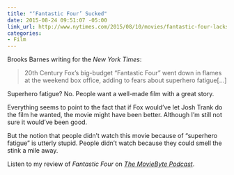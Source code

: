 ```yaml
---
title: "‘Fantastic Four’ Sucked"
date: 2015-08-24 09:51:07 -05:00
link_url: http://www.nytimes.com/2015/08/10/movies/fantastic-four-lacks-superpowers-at-box-office.html
categories:
- Film
---
```


Brooks Barnes writing for the *New York Times*:

> 20th Century Fox’s big-budget “Fantastic Four” went down in flames at the weekend box office, adding to fears about superhero fatigue[…]

Superhero fatigue? No. People want a well-made film with a great story.

Everything seems to point to the fact that if Fox would’ve let Josh Trank do the film he wanted, the movie might have been better. Although I’m still not sure it would’ve been good.

But the notion that people didn’t watch this movie because of “superhero fatigue” is utterly stupid. People didn’t watch because they could smell the stink a mile away.

Listen to my review of *Fantastic Four* on [*The MovieByte Podcast*](https://moviebyte.com/mbpodcast/148).
